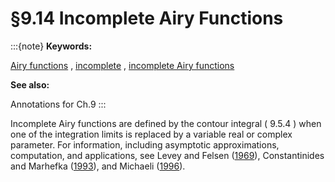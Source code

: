 # §9.14 Incomplete Airy Functions

:::{note}
**Keywords:**

[Airy functions](http://dlmf.nist.gov/search/search?q=Airy%20functions) , [incomplete](http://dlmf.nist.gov/search/search?q=incomplete) , [incomplete Airy functions](http://dlmf.nist.gov/search/search?q=incomplete%20Airy%20functions)

**See also:**

Annotations for Ch.9
:::

Incomplete Airy functions are defined by the contour integral ( 9.5.4 ) when one of the integration limits is replaced by a variable real or complex parameter. For information, including asymptotic approximations, computation, and applications, see Levey and Felsen ([1969](./bib/L.html#bib1423 "On incomplete Airy functions and their application to diffraction problems")), Constantinides and Marhefka ([1993](./bib/C.html#bib574 "Efficient and accurate computation of the incomplete Airy functions")), and Michaeli ([1996](./bib/M.html#bib1605 "Asymptotic analysis of edge-excited currents on a convex face of a perfectly conducting wedge under overlapping penumbra region conditions")).
